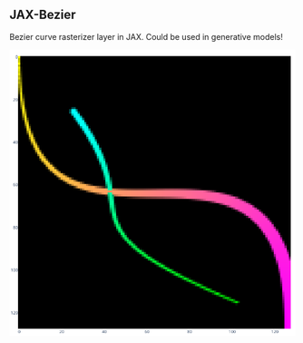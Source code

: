 ## JAX-Bezier

Bezier curve rasterizer layer in JAX. Could be used in generative models!

![Bezier curves](/media/render.png)
